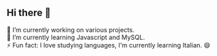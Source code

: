 ## Hi there 👋

🔭 I’m currently working on various projects.<br>
🌱 I’m currently learning Javascript and MySQL.<br>
⚡ Fun fact: I love studying languages, I'm currently learning Italian. 😄


<!--
**amandaenyo/amandaenyo** is a ✨ _special_ ✨ repository because its `README.md` (this file) appears on your GitHub profile.

Here are some ideas to get you started:

- 🔭 I’m currently working on ...
- 🌱 I’m currently learning ...
- 👯 I’m looking to collaborate on ...
- 🤔 I’m looking for help with ...
- 💬 Ask me about ...
- 📫 How to reach me: ...
- 😄 Pronouns: ...
- ⚡ Fun fact: ...
-->

